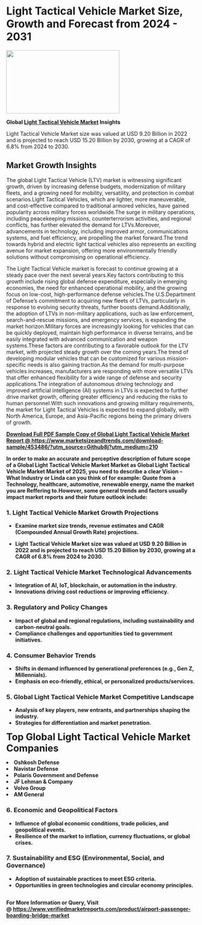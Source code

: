 <H1>Light Tactical Vehicle Market Size, Growth and Forecast from 2024 - 2031</H1><img class="aligncenter size-medium wp-image-584254" src="https://thirdeyenews.in/wp-content/uploads/2024/09/Global-Market-Research-300x168.jpeg" alt="" width="300" height="168" /><p><strong>Global&nbsp;<a href="https://www.marketsizeandtrends.com/download-sample/453486/?utm_source=Github8j?utm_medium=210">Light Tactical Vehicle Market</a> Insights</strong></p><p>Light Tactical Vehicle Market size was valued at USD 9.20 Billion in 2022 and is projected to reach USD 15.20 Billion by 2030, growing at a CAGR of 6.8% from 2024 to 2030.</p><p><h2>Market Growth Insights</h2> <p>The global Light Tactical Vehicle (LTV) market is witnessing significant growth, driven by increasing defense budgets, modernization of military fleets, and a growing need for mobility, versatility, and protection in combat scenarios.Light Tactical Vehicles, which are lighter, more maneuverable, and cost-effective compared to traditional armored vehicles, have gained popularity across military forces worldwide.The surge in military operations, including peacekeeping missions, counterterrorism activities, and regional conflicts, has further elevated the demand for LTVs.Moreover, advancements in technology, including improved armor, communications systems, and fuel efficiency, are propelling the market forward.The trend towards hybrid and electric light tactical vehicles also represents an exciting avenue for market expansion, offering more environmentally friendly solutions without compromising on operational efficiency.<strong><a href="#"></a></strong></p> <p>The Light Tactical Vehicle market is forecast to continue growing at a steady pace over the next several years.Key factors contributing to this growth include rising global defense expenditure, especially in emerging economies, the need for enhanced operational mobility, and the growing focus on low-cost, high-performance defense vehicles.The U.S.Department of Defense’s commitment to acquiring new fleets of LTVs, particularly in response to evolving security threats, further boosts demand.Additionally, the adoption of LTVs in non-military applications, such as law enforcement, search-and-rescue missions, and emergency services, is expanding the market horizon.Military forces are increasingly looking for vehicles that can be quickly deployed, maintain high performance in diverse terrains, and be easily integrated with advanced communication and weapon systems.These factors are contributing to a favorable outlook for the LTV market, with projected steady growth over the coming years.The trend of developing modular vehicles that can be customized for various mission-specific needs is also gaining traction.As the demand for multi-purpose vehicles increases, manufacturers are responding with more versatile LTVs that offer enhanced flexibility for a wide range of defense and security applications.The integration of autonomous driving technology and improved artificial intelligence (AI) systems in LTVs is expected to further drive market growth, offering greater efficiency and reducing the risks to human personnel.With such innovations and growing military requirements, the market for Light Tactical Vehicles is expected to expand globally, with North America, Europe, and Asia-Pacific regions being the primary drivers of growth.</p> <p><strong><a href="#"></p><p><span class=""><strong>Download Full PDF Sample Copy of Global Light Tactical Vehicle Market Report</strong> @ <a href="https://www.marketsizeandtrends.com/download-sample/453486/?utm_source=Github8j?utm_medium=210" target="_blank">https://www.marketsizeandtrends.com/download-sample/453486/?utm_source=Github8j?utm_medium=210</a></span></p><p>In order to make an accurate and perceptive description of future scope of a Global&nbsp;Light Tactical Vehicle Market Market as Global&nbsp;Light Tactical Vehicle Market Market of 2025, you need to describe a clear Vision &ndash; What Industry or Linda can you think of for example: Quote from a Technology, healthcare, automotive, renewable energy, name the market you are Reffering to.However, some general trends and factors usually impact market reports and their future outlook include:</p><h3>1.&nbsp;<strong>Light Tactical Vehicle Market Growth Projections</strong></h3><ul><li>Examine market size trends, revenue estimates and CAGR (Compounded Annual Growth Rate) projections.</li><li><p>Light Tactical Vehicle Market size was valued at USD 9.20 Billion in 2022 and is projected to reach USD 15.20 Billion by 2030, growing at a CAGR of 6.8% from 2024 to 2030.</p></li></ul><h3>2.&nbsp;<strong>Light Tactical Vehicle Market Technological Advancements</strong></h3><ul><li>Integration of AI, IoT, blockchain, or automation in the industry.</li><li>Innovations driving cost reductions or improving efficiency.</li></ul><h3>3.&nbsp;<strong>Regulatory and Policy Changes</strong></h3><ul><li>Impact of global and regional regulations, including sustainability and carbon-neutral goals.</li><li>Compliance challenges and opportunities tied to government initiatives.</li></ul><h3>4.&nbsp;<strong>Consumer Behavior Trends</strong></h3><ul><li>Shifts in demand influenced by generational preferences (e.g., Gen Z, Millennials).</li><li>Emphasis on eco-friendly, ethical, or personalized products/services.</li></ul><h3>5.&nbsp;<strong>Global Light Tactical Vehicle Market Competitive Landscape</strong></h3><ul><li>Analysis of key players, new entrants, and partnerships shaping the industry.</li><li>Strategies for differentiation and market penetration.</li></ul><p data-pm-slice="1 1 []"><span style="color: inherit; font-family: inherit; font-size: 25px;">Top Global Light Tactical Vehicle Market Companies</span></p><div class="" data-test-id=""><p><li>Oshkosh Defense</li><li> Navistar Defense</li><li> Polaris Government and Defense</li><li> JF Lehman & Company</li><li> Volvo Group</li><li> AM General</li></p></div><h3>6.&nbsp;<strong>Economic and Geopolitical Factors</strong></h3><ul><li>Influence of global economic conditions, trade policies, and geopolitical events.</li><li>Resilience of the market to inflation, currency fluctuations, or global crises.</li></ul><h3>7.&nbsp;<strong>Sustainability and ESG (Environmental, Social, and Governance)</strong></h3><ul><li>Adoption of sustainable practices to meet ESG criteria.</li><li>Opportunities in green technologies and circular economy principles.</li></ul><h2><strong style="font-size: 14px;">For More Information or Query, Visit @&nbsp;</strong><a style="background-color: #ffffff; font-size: 14px;" href="https://www.marketsizeandtrends.com/report/light-tactical-vehicle-market/" target="_blank">https://www.verifiedmarketreports.com/product/airport-passenger-boarding-bridge-market</a></h2>